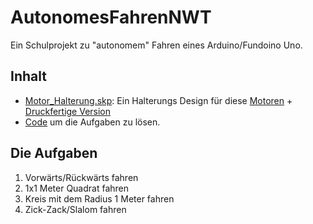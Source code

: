 # AutonomesFahrenNWT
Ein Schulprojekt zu "autonomem" Fahren eines Arduino/Fundoino Uno. 
## Inhalt
- [Motor_Halterung.skp](https://github.com/ellwoodb/AutonomesFahrenNWT/blob/main/3D%20Druck/Motor_Halterung.skp): Ein Halterungs Design für diese [Motoren](https://github.com/ellwoodb/AutonomesFahrenNWT/blob/main/3D%20Druck/Motor/Motor.skp) + [Druckfertige Version](https://github.com/ellwoodb/AutonomesFahrenNWT/blob/main/3D%20Druck/Export/Motor_Halterung_Druck.obj)
- [Code]() um die Aufgaben zu lösen.

## Die Aufgaben
1. Vorwärts/Rückwärts fahren
2. 1x1 Meter Quadrat fahren
3. Kreis mit dem Radius 1 Meter fahren
4. Zick-Zack/Slalom fahren
